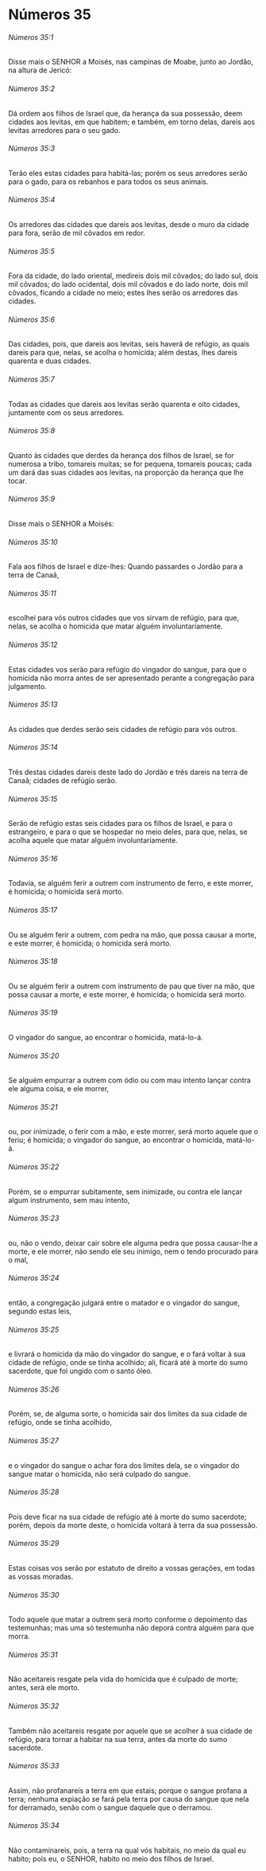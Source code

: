 # Números 35

###### Números 35:1

Disse mais o SENHOR a Moisés, nas campinas de Moabe, junto ao Jordão, na altura de Jericó:

###### Números 35:2

Dá ordem aos filhos de Israel que, da herança da sua possessão, deem cidades aos levitas, em que habitem; e também, em torno delas, dareis aos levitas arredores para o seu gado.

###### Números 35:3

Terão eles estas cidades para habitá-las; porém os seus arredores serão para o gado, para os rebanhos e para todos os seus animais.

###### Números 35:4

Os arredores das cidades que dareis aos levitas, desde o muro da cidade para fora, serão de mil côvados em redor.

###### Números 35:5

Fora da cidade, do lado oriental, medireis dois mil côvados; do lado sul, dois mil côvados; do lado ocidental, dois mil côvados e do lado norte, dois mil côvados, ficando a cidade no meio; estes lhes serão os arredores das cidades.

###### Números 35:6

Das cidades, pois, que dareis aos levitas, seis haverá de refúgio, as quais dareis para que, nelas, se acolha o homicida; além destas, lhes dareis quarenta e duas cidades.

###### Números 35:7

Todas as cidades que dareis aos levitas serão quarenta e oito cidades, juntamente com os seus arredores.

###### Números 35:8

Quanto às cidades que derdes da herança dos filhos de Israel, se for numerosa a tribo, tomareis muitas; se for pequena, tomareis poucas; cada um dará das suas cidades aos levitas, na proporção da herança que lhe tocar.

###### Números 35:9

Disse mais o SENHOR a Moisés:

###### Números 35:10

Fala aos filhos de Israel e dize-lhes: Quando passardes o Jordão para a terra de Canaã,

###### Números 35:11

escolhei para vós outros cidades que vos sirvam de refúgio, para que, nelas, se acolha o homicida que matar alguém involuntariamente.

###### Números 35:12

Estas cidades vos serão para refúgio do vingador do sangue, para que o homicida não morra antes de ser apresentado perante a congregação para julgamento.

###### Números 35:13

As cidades que derdes serão seis cidades de refúgio para vós outros.

###### Números 35:14

Três destas cidades dareis deste lado do Jordão e três dareis na terra de Canaã; cidades de refúgio serão.

###### Números 35:15

Serão de refúgio estas seis cidades para os filhos de Israel, e para o estrangeiro, e para o que se hospedar no meio deles, para que, nelas, se acolha aquele que matar alguém involuntariamente.

###### Números 35:16

Todavia, se alguém ferir a outrem com instrumento de ferro, e este morrer, é homicida; o homicida será morto.

###### Números 35:17

Ou se alguém ferir a outrem, com pedra na mão, que possa causar a morte, e este morrer, é homicida; o homicida será morto.

###### Números 35:18

Ou se alguém ferir a outrem com instrumento de pau que tiver na mão, que possa causar a morte, e este morrer, é homicida; o homicida será morto.

###### Números 35:19

O vingador do sangue, ao encontrar o homicida, matá-lo-á.

###### Números 35:20

Se alguém empurrar a outrem com ódio ou com mau intento lançar contra ele alguma coisa, e ele morrer,

###### Números 35:21

ou, por inimizade, o ferir com a mão, e este morrer, será morto aquele que o feriu; é homicida; o vingador do sangue, ao encontrar o homicida, matá-lo-á.

###### Números 35:22

Porém, se o empurrar subitamente, sem inimizade, ou contra ele lançar algum instrumento, sem mau intento,

###### Números 35:23

ou, não o vendo, deixar cair sobre ele alguma pedra que possa causar-lhe a morte, e ele morrer, não sendo ele seu inimigo, nem o tendo procurado para o mal,

###### Números 35:24

então, a congregação julgará entre o matador e o vingador do sangue, segundo estas leis,

###### Números 35:25

e livrará o homicida da mão do vingador do sangue, e o fará voltar à sua cidade de refúgio, onde se tinha acolhido; ali, ficará até à morte do sumo sacerdote, que foi ungido com o santo óleo.

###### Números 35:26

Porém, se, de alguma sorte, o homicida sair dos limites da sua cidade de refúgio, onde se tinha acolhido,

###### Números 35:27

e o vingador do sangue o achar fora dos limites dela, se o vingador do sangue matar o homicida, não será culpado do sangue.

###### Números 35:28

Pois deve ficar na sua cidade de refúgio até à morte do sumo sacerdote; porém, depois da morte deste, o homicida voltará à terra da sua possessão.

###### Números 35:29

Estas coisas vos serão por estatuto de direito a vossas gerações, em todas as vossas moradas.

###### Números 35:30

Todo aquele que matar a outrem será morto conforme o depoimento das testemunhas; mas uma só testemunha não deporá contra alguém para que morra.

###### Números 35:31

Não aceitareis resgate pela vida do homicida que é culpado de morte; antes, será ele morto.

###### Números 35:32

Também não aceitareis resgate por aquele que se acolher à sua cidade de refúgio, para tornar a habitar na sua terra, antes da morte do sumo sacerdote.

###### Números 35:33

Assim, não profanareis a terra em que estais; porque o sangue profana a terra; nenhuma expiação se fará pela terra por causa do sangue que nela for derramado, senão com o sangue daquele que o derramou.

###### Números 35:34

Não contaminareis, pois, a terra na qual vós habitais, no meio da qual eu habito; pois eu, o SENHOR, habito no meio dos filhos de Israel.

